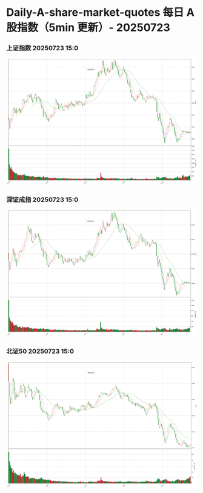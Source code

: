 
# Daily-A-share-market-quotes 每日 A 股指数（5min 更新）- 20250723

### 上证指数 20250723 15:0
![](./fig/2025/7/20250723-sh000001.png)

### 深证成指 20250723 15:0
![](./fig/2025/7/20250723-sz399001.png)

### 北证50 20250723 15:0
![](./fig/2025/7/20250723-bj899050.png)
